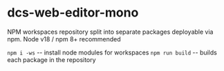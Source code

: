 # dcs-web-editor-mono

NPM workspaces repository split into separate packages deployable via npm. Node v18 / npm 8+ recommended

`npm i -ws` -- install node modules for workspaces
`npm run build` -- builds each package in the repository
